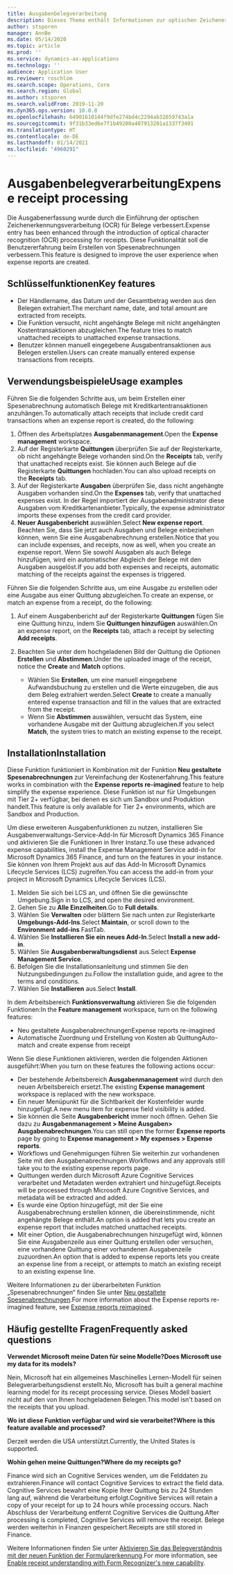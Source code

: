 ```yaml
---
title: Ausgabenbelegverarbeitung
description: Dieses Thema enthält Informationen zur optischen Zeichenerkennung (OCR) für Quittungen. Diese Funktionalität soll die Benutzererfahrung beim Erstellen von Spesenabrechnungen verbessern, die in Microsoft Dynamics 365 Finance erstellt wurden.
author: stsporen
manager: AnnBe
ms.date: 05/14/2020
ms.topic: article
ms.prod: ''
ms.service: dynamics-ax-applications
ms.technology: ''
audience: Application User
ms.reviewer: roschlom
ms.search.scope: Operations, Core
ms.search.region: Global
ms.author: stsporen
ms.search.validFrom: 2019-11-20
ms.dyn365.ops.version: 10.0.8
ms.openlocfilehash: 64901610144f9dfe274bd4c2294ab32659743a1a
ms.sourcegitcommit: 9f31b33ed6e7f1b49200a407913201a1337f3401
ms.translationtype: HT
ms.contentlocale: de-DE
ms.lasthandoff: 01/14/2021
ms.locfileid: "4960291"
---
```

# <a name="expense-receipt-processing"></a><span data-ttu-id="56849-104">Ausgabenbelegverarbeitung</span><span class="sxs-lookup"><span data-stu-id="56849-104">Expense receipt processing</span></span>

<span data-ttu-id="56849-105">Die Ausgabenerfassung wurde durch die Einführung der optischen Zeichenerkennungsverarbeitung (OCR) für Belege verbessert.</span><span class="sxs-lookup"><span data-stu-id="56849-105">Expense entry has been enhanced through the introduction of optical character recognition (OCR) processing for receipts.</span></span> <span data-ttu-id="56849-106">Diese Funktionalität soll die Benutzererfahrung beim Erstellen von Spesenabrechnungen verbessern.</span><span class="sxs-lookup"><span data-stu-id="56849-106">This feature is designed to improve the user experience when expense reports are created.</span></span>

## <a name="key-features"></a><span data-ttu-id="56849-107">Schlüsselfunktionen</span><span class="sxs-lookup"><span data-stu-id="56849-107">Key features</span></span>

- <span data-ttu-id="56849-108">Der Händlername, das Datum und der Gesamtbetrag werden aus den Belegen extrahiert.</span><span class="sxs-lookup"><span data-stu-id="56849-108">The merchant name, date, and total amount are extracted from receipts.</span></span>
- <span data-ttu-id="56849-109">Die Funktion versucht, nicht angehängte Belege mit nicht angehängten Kostentransaktionen abzugleichen.</span><span class="sxs-lookup"><span data-stu-id="56849-109">The feature tries to match unattached receipts to unattached expense transactions.</span></span>
- <span data-ttu-id="56849-110">Benutzer können manuell eingegebene Ausgabentransaktionen aus Belegen erstellen.</span><span class="sxs-lookup"><span data-stu-id="56849-110">Users can create manually entered expense transactions from receipts.</span></span>

## <a name="usage-examples"></a><span data-ttu-id="56849-111">Verwendungsbeispiele</span><span class="sxs-lookup"><span data-stu-id="56849-111">Usage examples</span></span>

<span data-ttu-id="56849-112">Führen Sie die folgenden Schritte aus, um beim Erstellen einer Spesenabrechnung automatisch Belege mit Kreditkartentransaktionen anzuhängen.</span><span class="sxs-lookup"><span data-stu-id="56849-112">To automatically attach receipts that include credit card transactions when an expense report is created, do the following:</span></span>

  1. <span data-ttu-id="56849-113">Öffnen des Arbeitsplatzes **Ausgabenmanagement**.</span><span class="sxs-lookup"><span data-stu-id="56849-113">Open the **Expense management** workspace.</span></span>
  2. <span data-ttu-id="56849-114">Auf der Registerkarte **Quittungen** überprüfen Sie auf der Registerkarte, ob nicht angehängte Belege vorhanden sind.</span><span class="sxs-lookup"><span data-stu-id="56849-114">On the **Receipts** tab, verify that unattached receipts exist.</span></span> <span data-ttu-id="56849-115">Sie können auch Belege auf die Registerkarte **Quittungen** hochladen.</span><span class="sxs-lookup"><span data-stu-id="56849-115">You can also upload receipts on the **Receipts** tab.</span></span>
  3. <span data-ttu-id="56849-116">Auf der Registerkarte **Ausgaben** überprüfen Sie, dass  nicht angehängte Ausgaben vorhanden sind.</span><span class="sxs-lookup"><span data-stu-id="56849-116">On the **Expenses** tab, verify that unattached expenses exist.</span></span> <span data-ttu-id="56849-117">In der Regel importiert der Ausgabenadministrator diese Ausgaben vom Kreditkartenanbieter.</span><span class="sxs-lookup"><span data-stu-id="56849-117">Typically, the expense administrator imports these expenses from the credit card provider.</span></span>
  4. <span data-ttu-id="56849-118">**Neuer Ausgabenbericht** auswählen.</span><span class="sxs-lookup"><span data-stu-id="56849-118">Select **New expense report**.</span></span> <span data-ttu-id="56849-119">Beachten Sie, dass Sie jetzt auch Ausgaben und Belege einbeziehen können, wenn Sie eine Ausgabenabrechnung erstellen.</span><span class="sxs-lookup"><span data-stu-id="56849-119">Notice that you can include expenses, and receipts, now as well, when you create an expense report.</span></span> <span data-ttu-id="56849-120">Wenn Sie sowohl Ausgaben als auch Belege hinzufügen, wird ein automatischer Abgleich der Belege mit den Ausgaben ausgelöst.</span><span class="sxs-lookup"><span data-stu-id="56849-120">If you add both expenses and receipts, automatic matching of the receipts against the expenses is triggered.</span></span>

<span data-ttu-id="56849-121">Führen Sie die folgenden Schritte aus, um eine Ausgabe zu erstellen oder eine Ausgabe aus einer Quittung abzugleichen.</span><span class="sxs-lookup"><span data-stu-id="56849-121">To create an expense, or match an expense from a receipt, do the following:</span></span>

  1. <span data-ttu-id="56849-122">Auf einem Ausgabenbericht auf der Registerkarte **Quittungen** fügen Sie eine Quittung hinzu, indem Sie **Quittungen hinzufügen** auswählen.</span><span class="sxs-lookup"><span data-stu-id="56849-122">On an expense report, on the **Receipts** tab, attach a receipt by selecting **Add receipts**.</span></span>
  2. <span data-ttu-id="56849-123">Beachten Sie unter dem hochgeladenen Bild der Quittung die Optionen **Erstellen** und **Abstimmen**.</span><span class="sxs-lookup"><span data-stu-id="56849-123">Under the uploaded image of the receipt, notice the **Create** and **Match** options.</span></span>

      - <span data-ttu-id="56849-124">Wählen Sie **Erstellen**, um eine manuell eingegebene Aufwandsbuchung zu erstellen und die Werte einzugeben, die aus dem Beleg extrahiert werden.</span><span class="sxs-lookup"><span data-stu-id="56849-124">Select **Create** to create a manually entered expense transaction and fill in the values that are extracted from the receipt.</span></span>
      - <span data-ttu-id="56849-125">Wenn Sie **Abstimmen** auswählen, versucht das System, eine vorhandene Ausgabe mit der Quittung abzugleichen.</span><span class="sxs-lookup"><span data-stu-id="56849-125">If you select **Match**, the system tries to match an existing expense to the receipt.</span></span>

## <a name="installation"></a><span data-ttu-id="56849-126">Installation</span><span class="sxs-lookup"><span data-stu-id="56849-126">Installation</span></span>

<span data-ttu-id="56849-127">Diese Funktion funktioniert in Kombination mit der Funktion **Neu gestaltete Spesenabrechnungen** zur Vereinfachung der Kostenerfahrung.</span><span class="sxs-lookup"><span data-stu-id="56849-127">This feature works in combination with the **Expense reports re-imagined** feature to help simplify the expense experience.</span></span> <span data-ttu-id="56849-128">Diese Funktion ist nur für Umgebungen mit Tier 2+ verfügbar, bei denen es sich um Sandbox und Produktion handelt.</span><span class="sxs-lookup"><span data-stu-id="56849-128">This feature is only available for Tier 2+ environments, which are Sandbox and Production.</span></span>

<span data-ttu-id="56849-129">Um diese erweiteren Ausgabenfunktionen zu nutzen, installieren Sie Ausgabenverwaltungs-Service-Add-In für Microsoft Dynamics 365 Finance und aktivieren Sie die Funktionen in Ihrer Instanz.</span><span class="sxs-lookup"><span data-stu-id="56849-129">To use these advanced expense capabilities, install the Expense Management Service add-in for Microsoft Dynamics 365 Finance, and turn on the features in your instance.</span></span> <span data-ttu-id="56849-130">Sie können von Ihrem Projekt aus auf das Add-In Microsoft Dynamics Lifecycle Services (LCS) zugreifen.</span><span class="sxs-lookup"><span data-stu-id="56849-130">You can access the add-in from your project in Microsoft Dynamics Lifecycle Services (LCS).</span></span>

1. <span data-ttu-id="56849-131">Melden Sie sich bei LCS an, und öffnen Sie die gewünschte Umgebung.</span><span class="sxs-lookup"><span data-stu-id="56849-131">Sign in to LCS, and open the desired environment.</span></span>
2. <span data-ttu-id="56849-132">Gehen Sie zu **Alle Einzelheiten**.</span><span class="sxs-lookup"><span data-stu-id="56849-132">Go to **Full details**.</span></span>
3. <span data-ttu-id="56849-133">Wählen Sie **Verwalten** oder blättern Sie nach unten zur Registerkarte **Umgebungs-Add-Ins**.</span><span class="sxs-lookup"><span data-stu-id="56849-133">Select **Maintain**, or scroll down to the **Environment add-ins** FastTab.</span></span>
4. <span data-ttu-id="56849-134">Wählen Sie **Installieren Sie ein neues Add-In**.</span><span class="sxs-lookup"><span data-stu-id="56849-134">Select **Install a new add-in**.</span></span>
5. <span data-ttu-id="56849-135">Wählen Sie **Ausgabenberwaltungsdienst** aus.</span><span class="sxs-lookup"><span data-stu-id="56849-135">Select **Expense Management Service**.</span></span>
6. <span data-ttu-id="56849-136">Befolgen Sie die Installationsanleitung und stimmen Sie den Nutzungsbedingungen zu.</span><span class="sxs-lookup"><span data-stu-id="56849-136">Follow the installation guide, and agree to the terms and conditions.</span></span>
7. <span data-ttu-id="56849-137">Wählen Sie **Installieren** aus.</span><span class="sxs-lookup"><span data-stu-id="56849-137">Select **Install**.</span></span>

<span data-ttu-id="56849-138">In dem Arbeitsbereich **Funktionsverwaltung** aktivieren Sie die folgenden Funktionen:</span><span class="sxs-lookup"><span data-stu-id="56849-138">In the **Feature management** workspace, turn on the following features:</span></span>

- <span data-ttu-id="56849-139">Neu gestaltete Ausgabenabrechnungen</span><span class="sxs-lookup"><span data-stu-id="56849-139">Expense reports re-imagined</span></span>
- <span data-ttu-id="56849-140">Automatische Zuordnung und Erstellung von Kosten ab Quittung</span><span class="sxs-lookup"><span data-stu-id="56849-140">Auto-match and create expense from receipt</span></span>

<span data-ttu-id="56849-141">Wenn Sie diese Funktionen aktivieren, werden die folgenden Aktionen ausgeführt:</span><span class="sxs-lookup"><span data-stu-id="56849-141">When you turn on these features the following actions occur:</span></span>

- <span data-ttu-id="56849-142">Der bestehende Arbeitsbereich **Ausgabenmanagement** wird durch den neuen Arbeitsbereich ersetzt.</span><span class="sxs-lookup"><span data-stu-id="56849-142">The existing **Expense management** workspace is replaced with the new workspace.</span></span>
- <span data-ttu-id="56849-143">Ein neuer Menüpunkt für die Sichtbarkeit der Kostenfelder wurde hinzugefügt.</span><span class="sxs-lookup"><span data-stu-id="56849-143">A new menu item for expense field visibility is added.</span></span>
- <span data-ttu-id="56849-144">Sie können die Seite **Ausgabenbericht** immer noch öffnen. Gehen Sie dazu zu **Ausgabenmanagement > Meine Ausgaben> Ausgabenabrechnungen**.</span><span class="sxs-lookup"><span data-stu-id="56849-144">You can still open the former **Expense reports** page by going to **Expense management > My expenses > Expense reports**.</span></span>
- <span data-ttu-id="56849-145">Workflows und Genehmigungen führen Sie weiterhin zur vorhandenen Seite mit den Ausgabenabrechnungen.</span><span class="sxs-lookup"><span data-stu-id="56849-145">Workflows and any approvals still take you to the existing expense reports page.</span></span>
- <span data-ttu-id="56849-146">Quittungen werden durch Microsoft Azure Cognitive Services verarbeitet und Metadaten werden extrahiert und hinzugefügt.</span><span class="sxs-lookup"><span data-stu-id="56849-146">Receipts will be processed through Microsoft Azure Cognitive Services, and metadata will be extracted and added.</span></span>
- <span data-ttu-id="56849-147">Es wurde eine Option hinzugefügt, mit der Sie eine Ausgabenabrechnung erstellen können, die übereinstimmende, nicht angehängte Belege enthält.</span><span class="sxs-lookup"><span data-stu-id="56849-147">An option is added that lets you create an expense report that includes matched unattached receipts.</span></span>
- <span data-ttu-id="56849-148">Mit einer Option, die Ausgabenabrechnungen hinzugefügt wird, können Sie eine Ausgabenzeile aus einer Quittung erstellen oder versuchen, eine vorhandene Quittung einer vorhandenen Ausgabenzeile zuzuordnen.</span><span class="sxs-lookup"><span data-stu-id="56849-148">An option that is added to expense reports lets you create an expense line from a receipt, or attempts to match an existing receipt to an existing expense line.</span></span>

<span data-ttu-id="56849-149">Weitere Informationen zu der überarbeiteten Funktion „Spesenabrechnungen“ finden Sie unter [Neu gestaltete Spesenabrechnungen](ExpenseWorkspaceNew.md).</span><span class="sxs-lookup"><span data-stu-id="56849-149">For more information about the Expense reports re-imagined feature, see [Expense reports reimagined](ExpenseWorkspaceNew.md).</span></span>

## <a name="frequently-asked-questions"></a><span data-ttu-id="56849-150">Häufig gestellte Fragen</span><span class="sxs-lookup"><span data-stu-id="56849-150">Frequently asked questions</span></span>

<span data-ttu-id="56849-151">**Verwendet Microsoft meine Daten für seine Modelle?**</span><span class="sxs-lookup"><span data-stu-id="56849-151">**Does Microsoft use my data for its models?**</span></span>

<span data-ttu-id="56849-152">Nein, Microsoft hat ein allgemeines Maschinelles Lernen-Modell für seinen Belegverarbeitungsdienst erstellt.</span><span class="sxs-lookup"><span data-stu-id="56849-152">No, Microsoft has built a general machine learning model for its receipt processing service.</span></span> <span data-ttu-id="56849-153">Dieses Modell basiert nicht auf den von Ihnen hochgeladenen Belegen.</span><span class="sxs-lookup"><span data-stu-id="56849-153">This model isn't based on the receipts that you upload.</span></span>

<span data-ttu-id="56849-154">**Wo ist diese Funktion verfügbar und wird sie verarbeitet?**</span><span class="sxs-lookup"><span data-stu-id="56849-154">**Where is this feature available and processed?**</span></span>

<span data-ttu-id="56849-155">Derzeit werden die USA unterstützt.</span><span class="sxs-lookup"><span data-stu-id="56849-155">Currently, the United States is supported.</span></span>

<span data-ttu-id="56849-156">**Wohin gehen meine Quittungen?**</span><span class="sxs-lookup"><span data-stu-id="56849-156">**Where do my receipts go?**</span></span>

<span data-ttu-id="56849-157">Finance wird sich an Cognitive Services wenden, um die Felddaten zu extrahieren.</span><span class="sxs-lookup"><span data-stu-id="56849-157">Finance will contact Cognitive Services to extract the field data.</span></span> <span data-ttu-id="56849-158">Cognitive Services bewahrt eine Kopie Ihrer Quittung bis zu 24 Stunden lang auf, während die Verarbeitung erfolgt.</span><span class="sxs-lookup"><span data-stu-id="56849-158">Cognitive Services will retain a copy of your receipt for up to 24 hours while processing occurs.</span></span> <span data-ttu-id="56849-159">Nach Abschluss der Verarbeitung entfernt Cognitive Services die Quittung.</span><span class="sxs-lookup"><span data-stu-id="56849-159">After processing is completed, Cognitive Services will remove the receipt.</span></span> <span data-ttu-id="56849-160">Belege werden weiterhin in Finanzen gespeichert.</span><span class="sxs-lookup"><span data-stu-id="56849-160">Receipts are still stored in Finance.</span></span>

<span data-ttu-id="56849-161">Weitere Informationen finden Sie unter [Aktivieren Sie das Belegverständnis mit der neuen Funktion der Formularerkennung](https://azure.microsoft.com/blog/enable-receipt-understanding-with-form-recognizer-s-new-capability/).</span><span class="sxs-lookup"><span data-stu-id="56849-161">For more information, see [Enable receipt understanding with Form Recognizer's new capability](https://azure.microsoft.com/blog/enable-receipt-understanding-with-form-recognizer-s-new-capability/).</span></span>
